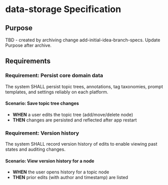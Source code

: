 # data-storage Specification

## Purpose
TBD - created by archiving change add-initial-idea-branch-specs. Update Purpose after archive.
## Requirements
### Requirement: Persist core domain data
The system SHALL persist topic trees, annotations, tag taxonomies, prompt templates, and settings reliably on each platform.

#### Scenario: Save topic tree changes
- **WHEN** a user edits the topic tree (add/move/delete node)
- **THEN** changes are persisted and reflected after app restart

### Requirement: Version history
The system SHALL record version history of edits to enable viewing past states and auditing changes.

#### Scenario: View version history for a node
- **WHEN** the user opens history for a topic node
- **THEN** prior edits (with author and timestamp) are listed

